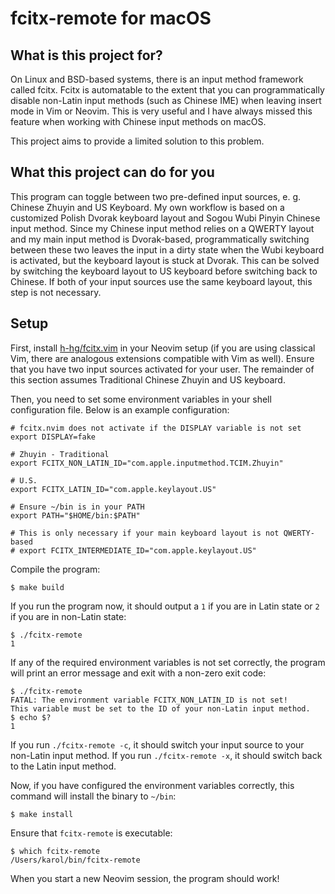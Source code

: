 # fcitx-remote for macOS

## What is this project for?

On Linux and BSD-based systems, there is an input method framework called fcitx.
Fcitx is automatable to the extent that you can programmatically disable non-Latin input methods (such as Chinese IME) when leaving insert mode in Vim or Neovim.
This is very useful and I have always missed this feature when working with Chinese input methods on macOS.

This project aims to provide a limited solution to this problem.

## What this project can do for you

This program can toggle between two pre-defined input sources, e. g. Chinese Zhuyin and US Keyboard.
My own workflow is based on a customized Polish Dvorak keyboard layout and Sogou Wubi Pinyin Chinese input method.
Since my Chinese input method relies on a QWERTY layout and my main input method is Dvorak-based, programmatically switching between these two leaves the input in a dirty state when the Wubi keyboard is activated, but the keyboard layout is stuck at Dvorak.
This can be solved by switching the keyboard layout to US keyboard before switching back to Chinese.
If both of your input sources use the same keyboard layout, this step is not necessary.

## Setup

First, install [h-hg/fcitx.vim](https://github.com/h-hg/fcitx.nvim) in your Neovim setup (if you are using classical Vim, there are analogous extensions compatible with Vim as well).
Ensure that you have two input sources activated for your user.
The remainder of this section assumes Traditional Chinese Zhuyin and US keyboard.

Then, you need to set some environment variables in your shell configuration file.
Below is an example configuration:

```shell
# fcitx.nvim does not activate if the DISPLAY variable is not set
export DISPLAY=fake

# Zhuyin - Traditional
export FCITX_NON_LATIN_ID="com.apple.inputmethod.TCIM.Zhuyin"

# U.S.
export FCITX_LATIN_ID="com.apple.keylayout.US"

# Ensure ~/bin is in your PATH
export PATH="$HOME/bin:$PATH"

# This is only necessary if your main keyboard layout is not QWERTY-based
# export FCITX_INTERMEDIATE_ID="com.apple.keylayout.US"
```

Compile the program:

```shell
$ make build
```

If you run the program now, it should output a `1` if you are in Latin state or `2` if you are in non-Latin state:

```shell
$ ./fcitx-remote
1
```

If any of the required environment variables is not set correctly, the program will print an error message and exit with a non-zero exit code:

```shell
$ ./fcitx-remote
FATAL: The environment variable FCITX_NON_LATIN_ID is not set!
This variable must be set to the ID of your non-Latin input method.
$ echo $?
1
```

If you run `./fcitx-remote -c`, it should switch your input source to your non-Latin input method.
If you run `./fcitx-remote -x`, it should switch back to the Latin input method.

Now, if you have configured the environment variables correctly, this command will install the binary to `~/bin`:

```shell
$ make install
```

Ensure that `fcitx-remote` is executable:

```shell
$ which fcitx-remote
/Users/karol/bin/fcitx-remote
```

When you start a new Neovim session, the program should work!
